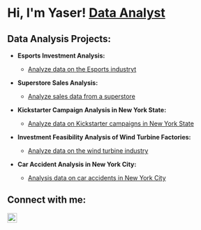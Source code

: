 <h1>Hi, I'm Yaser! <a href="https://www.linkedin.com/in/yaserh/">Data Analyst</a>

<h2> Data Analysis Projects:</h2>

- <b>Esports Investment Analysis:</b>
  - [Analyze data on the Esports industryt](https://github.com/YaserDAI2/Esports-Investment-Analysis)
    
- <b>Superstore Sales Analysis:</b>
  - [Analyze sales data from a superstore](https://github.com/YaserDAI2/Super-store)
    
- <b>Kickstarter Campaign Analysis in New York State:</b>
  - [Analyze data on Kickstarter campaigns in New York State ](https://github.com/YaserDAI2/Kickstarter)
    
- <b>Investment Feasibility Analysis of Wind Turbine Factories:</b>
  - [Analyze data on the wind turbine industry ](https://github.com/YaserDAI2/-Investment-Feasibility-Analysis-of-Wind-Turbine-Factories)
    
- <b>Car Accident Analysis in New York City:</b>
  - [Analysis data on car accidents in New York City](https://github.com/YaserDAI2/-Car-Accident-Analysis-in-New-York-City)
    

<h2>  Connect with me:</h2>

[<img align="left" alt="Yaserh | LinkedIn" width="22px" src="https://cdn.jsdelivr.net/npm/simple-icons@v3/icons/linkedin.svg" />][linkedin]


[linkedin]: https://linkedin.com/in/yaserh

<!--
**YaserDAI2/YaserDAI2** is a ✨ _special_ ✨ repository because its `README.md` (this file) appears on your GitHub profile.

Here are some ideas to get you started:

- 🔭 I’m currently working on ...
- 🌱 I’m currently learning ...
- 👯 I’m looking to collaborate on ...
- 🤔 I’m looking for help with ...
- 💬 Ask me about ...
- 📫 How to reach me: ...
- 😄 Pronouns: ...
- ⚡ Fun fact: ...
-->
